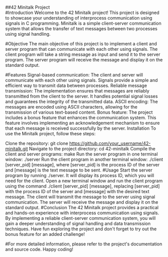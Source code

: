 ##42 Minitalk Project
<br/>
#Introduction
Welcome to the 42 Minitalk project! This project is designed to showcase your understanding of interprocess communication using signals in C programming. Minitalk is a simple client-server communication system that allows the transfer of text messages between two processes using signal handling.

#Objective
The main objective of this project is to implement a client and server program that can communicate with each other using signals. The client program will take a string message as input and send it to the server program. The server program will receive the message and display it on the standard output.

#Features
Signal-based communication: The client and server will communicate with each other using signals. Signals provide a simple and efficient way to transmit data between processes.
Reliable message transmission: The implementation ensures that messages are reliably transmitted from the client to the server. It handles potential signal losses and guarantees the integrity of the transmitted data.
ASCII encoding: The messages are encoded using ASCII characters, allowing for the transmission of various text-based content.
Bonus feature: The project includes a bonus feature that enhances the communication system. This feature involves implementing an acknowledgement mechanism to ensure that each message is received successfully by the server.
Installation
To use the Minitalk project, follow these steps:

Clone the repository: git clone https://github.com/your_username/42-minitalk.git
Navigate to the project directory: cd 42-minitalk
Compile the client and server programs: make
Run the server program in one terminal window: ./server
Run the client program in another terminal window: ./client [server_pid] [message], where [server_pid] is the process ID of the server and [message] is the text message to be sent.
#Usage
Start the server program by running ./server. It will display its process ID, which you will need for the client.
Open a new terminal window and run the client program using the command ./client [server_pid] [message], replacing [server_pid] with the process ID of the server and [message] with the desired text message.
The client will transmit the message to the server using signal communication.
The server will receive the message and display it on the standard output.
#Conclusion
The 42 Minitalk project provides a practical and hands-on experience with interprocess communication using signals. By implementing a reliable client-server communication system, you will gain a deeper understanding of signal handling and data transmission techniques. Have fun exploring the project and don't forget to try out the bonus feature for an added challenge!

#For more detailed information, please refer to the project's documentation and source code. Happy coding!
